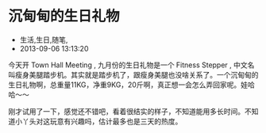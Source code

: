 # 沉甸甸的生日礼物
- 生活,生日,随笔,
- 2013-09-06 13:13:20


<p>今天开 Town Hall Meeting , 九月份的生日礼物是一个 Fitness Stepper , 中文名叫瘦身美腿踏步机。其实就是踏步机了，跟瘦身美腿也没啥关系了。一个沉甸甸的生日礼物啊，总重量11KG，净重9KG，20斤啊，真正想一会怎么弄回家呢。娃哈哈～～</p><p>刚才试用了一下，感觉还不错吧，看着很结实的样子，不知道能用多长时间。不知道小丫头对这玩意有兴趣吗，估计最多也是三天的热度。</p>
